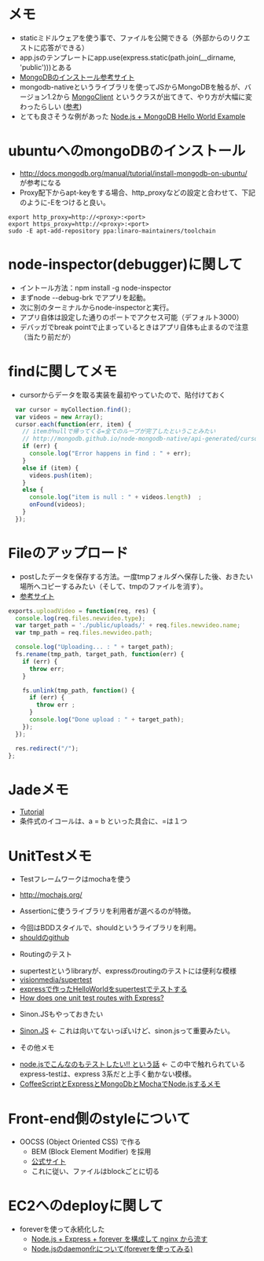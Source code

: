 # メモ
* staticミドルウェアを使う事で、ファイルを公開できる（外部からのリクエストに応答ができる）
* app.jsのテンプレートにapp.use(express.static(path.join(__dirname, 'public')))とある
* [MongoDBのインストール参考サイト](http://nigohiroki.hatenablog.com/entry/2013/01/05/234631)
* mongodb-nativeというライブラリを使ってJSからMongoDBを触るが、バージョン1.2から [MongoClient](http://mongodb.github.io/node-mongodb-native/api-generated/mongoclient.html) というクラスが出てきて、やり方が大幅に変わったらしい ([参考](http://mongodb.github.io/node-mongodb-native/driver-articles/mongoclient.html))
* とても良さそうな例があった [Node.js + MongoDB Hello World Example](http://doduck.com/node-js-mongodb-hello-world-example/)

# ubuntuへのmongoDBのインストール
* http://docs.mongodb.org/manual/tutorial/install-mongodb-on-ubuntu/ が参考になる
* Proxy配下からapt-keyをする場合、http_proxyなどの設定と合わせて、下記のように-Eをつけると良い。

```
export http_proxy=http://<proxy>:<port>
export https_proxy=http://<proxy>:<port>
sudo -E apt-add-repository ppa:linaro-maintainers/toolchain
```

# node-inspector(debugger)に関して
* イントール方法：npm install -g node-inspector
* まずnode --debug-brk <app>でアプリを起動。
* 次に別のターミナルからnode-inspectorと実行。
* アプリ自体は設定した通りのポートでアクセス可能（デフォルト3000）
* デバッガでbreak pointで止まっているときはアプリ自体も止まるので注意（当たり前だが）

# findに関してメモ
* cursorからデータを取る実装を最初やっていたので、貼付けておく

```javascript
  var cursor = myCollection.find();
  var videos = new Array();
  cursor.each(function(err, item) {
    // itemがnullで帰ってくる=全てのループが完了したということみたい
    // http://mongodb.github.io/node-mongodb-native/api-generated/cursor.html (eachのサンプルより)
    if (err) {
      console.log("Error happens in find : " + err);
    }
    else if (item) {
      videos.push(item);
    }
    else {
      console.log("item is null : " + videos.length)  ;
      onFound(videos);
    }
  });
```
# Fileのアップロード
* postしたデータを保存する方法。一度tmpフォルダへ保存した後、おきたい場所へコピーするみたい（そして、tmpのファイルを消す）。
* [参考サイト](http://pxpss.blogspot.jp/2012/09/express.html)

```javascript
exports.uploadVideo = function(req, res) {
  console.log(req.files.newvideo.type);
  var target_path = './public/uploads/' + req.files.newvideo.name;
  var tmp_path = req.files.newvideo.path;

  console.log("Uploading... : " + target_path);
  fs.rename(tmp_path, target_path, function(err) {
    if (err) {
      throw err;
    }

    fs.unlink(tmp_path, function() {
      if (err) {
        throw err ;
      }
      console.log("Done upload : " + target_path);
    });
  });

  res.redirect("/");
};
```

# Jadeメモ
* [Tutorial](http://jade-lang.com/tutorial/)
* 条件式のイコールは、a = b といった具合に、=は１つ

# UnitTestメモ
* Testフレームワークはmochaを使う
 - http://mochajs.org/

* Assertionに使うライブラリを利用者が選べるのが特徴。
 - 今回はBDDスタイルで、shouldというライブラリを利用。
 - [shouldのgithub](https://github.com/visionmedia/should.js)

* Routingのテスト
 - supertestというlibraryが、expressのroutingのテストには便利な模様
 - [visionmedia/supertest](https://github.com/visionmedia/supertest)
 - [expressで作ったHelloWorldをsupertestでテストする](http://takatamajp.wordpress.com/2012/11/18/unit_testing_for_express_using_supertest/)
 - [How does one unit test routes with Express?](http://stackoverflow.com/questions/9517880/how-does-one-unit-test-routes-with-express)

* Sinon.JSもやっておきたい
 - [Sinon.JS](http://sinonjs.org/) ← これは向いてないっぽいけど、sinon.jsって重要みたい。

* その他メモ
 - [node.jsでこんなのもテストしたい!! という話](http://qiita.com/fnobi/items/14c9f298d88fc2a2e53d) ← この中で触れられているexpress-testは、express 3系だと上手く動かない模様。
 - [CoffeeScriptとExpressとMongoDbとMochaでNode.jsするメモ](http://codedehitokoto.blogspot.jp/2012/02/coffeescriptexpressmongodbmochanodejs.html)


# Front-end側のstyleについて

* OOCSS (Object Oriented CSS) で作る
  - BEM (Block Element Modifier) を採用
  - [公式サイト](http://bem.info/method/definitions/)
  - これに従い、ファイルはblockごとに切る

# EC2へのdeployに関して

* foreverを使って永続化した
  - [Node.js + Express + forever を構成して nginx から流す](http://qiita.com/ogwmtnr/items/03996d3798facbc600da)
  - [Node.jsのdaemon化について(foreverを使ってみる)](http://qiita.com/n_morioka/items/837967c0e2711198bd74)

